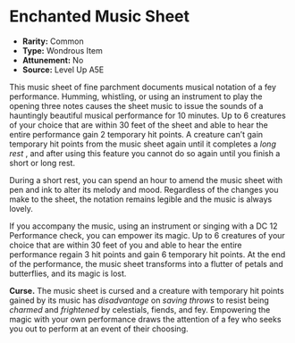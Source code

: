 
# Enchanted Music Sheet

* **Rarity:** Common
* **Type:** Wondrous Item
* **Attunement:** No
* **Source:** Level Up A5E


This music sheet of fine parchment documents musical notation of a fey performance. Humming, whistling, or using an instrument to play the opening three notes causes the sheet music to issue the sounds of a hauntingly beautiful musical performance for 10 minutes. Up to 6 creatures of your choice that are within 30 feet of the sheet and able to hear the entire performance gain 2 temporary hit points. A creature can’t gain temporary hit points from the music sheet again until it completes a _long rest_ , and after using this feature you cannot do so again until you finish a short or long rest. 

During a short rest, you can spend an hour to amend the music sheet with pen and ink to alter its melody and mood. Regardless of the changes you make to the sheet, the notation remains legible and the music is always lovely. 

If you accompany the music, using an instrument or singing with a DC 12 Performance check, you can empower its magic. Up to 6 creatures of your choice that are within 30 feet of you and able to hear the entire performance regain 3 hit points and gain 6 temporary hit points. At the end of the performance, the music sheet transforms into a flutter of petals and butterflies, and its magic is lost.

**Curse.** The music sheet is cursed and a creature with temporary hit points gained by its music has _disadvantage_  on _saving throws_  to resist being _charmed_  and _frightened_  by celestials, fiends, and fey. Empowering the magic with your own performance draws the attention of a fey who seeks you out to perform at an event of their choosing.
